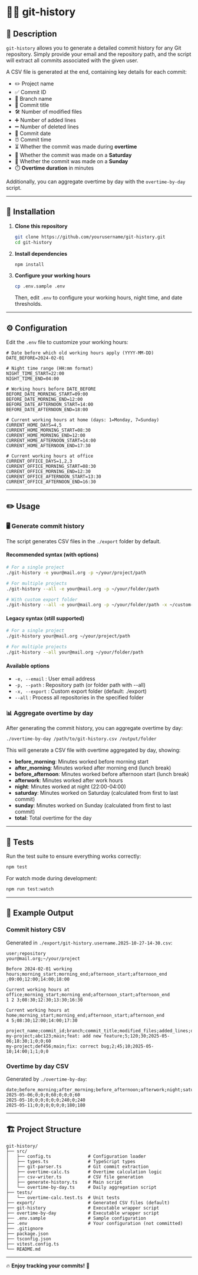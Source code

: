 # 🕵️‍♂️ git-history

## 📖 Description

`git-history` allows you to generate a detailed commit history for any Git repository.
Simply provide your email and the repository path, and the script will extract all commits associated with the given user.

A CSV file is generated at the end, containing key details for each commit:

- ✏️ Project name
- ✅ Commit ID
- 🌿 Branch name
- 📝 Commit title
- 🛠️ Number of modified files
- ➕ Number of added lines
- ➖ Number of deleted lines
- 📅 Commit date
- ⏰ Commit time
- ⏳ Whether the commit was made during **overtime**
- 📆 Whether the commit was made on a **Saturday**
- 📆 Whether the commit was made on a **Sunday**
- ⏱️ **Overtime duration** in minutes

Additionally, you can aggregate overtime by day with the `overtime-by-day` script.

---

## 🚀 Installation

1. **Clone this repository**

   ```bash
   git clone https://github.com/yourusername/git-history.git
   cd git-history
   ```

2. **Install dependencies**

   ```bash
   npm install
   ```

3. **Configure your working hours**

   ```bash
   cp .env.sample .env
   ```

   Then, edit `.env` to configure your working hours, night time, and date thresholds.

---

## ⚙️ Configuration

Edit the `.env` file to customize your working hours:

```env
# Date before which old working hours apply (YYYY-MM-DD)
DATE_BEFORE=2024-02-01

# Night time range (HH:mm format)
NIGHT_TIME_START=22:00
NIGHT_TIME_END=04:00

# Working hours before DATE_BEFORE
BEFORE_DATE_MORNING_START=09:00
BEFORE_DATE_MORNING_END=12:00
BEFORE_DATE_AFTERNOON_START=14:00
BEFORE_DATE_AFTERNOON_END=18:00

# Current working hours at home (days: 1=Monday, 7=Sunday)
CURRENT_HOME_DAYS=4,5
CURRENT_HOME_MORNING_START=08:30
CURRENT_HOME_MORNING_END=12:00
CURRENT_HOME_AFTERNOON_START=14:00
CURRENT_HOME_AFTERNOON_END=17:30

# Current working hours at office
CURRENT_OFFICE_DAYS=1,2,3
CURRENT_OFFICE_MORNING_START=08:30
CURRENT_OFFICE_MORNING_END=12:30
CURRENT_OFFICE_AFTERNOON_START=13:30
CURRENT_OFFICE_AFTERNOON_END=16:30
```

---

## ✏️ Usage

### 🖥️ Generate commit history

The script generates CSV files in the `./export` folder by default.

#### Recommended syntax (with options)

```bash
# For a single project
./git-history -e your@mail.org -p ~/your/project/path

# For multiple projects
./git-history --all -e your@mail.org -p ~/your/folder/path

# With custom export folder
./git-history --all -e your@mail.org -p ~/your/folder/path -x ~/custom-export
```

#### Legacy syntax (still supported)

```bash
# For a single project
./git-history your@mail.org ~/your/project/path

# For multiple projects
./git-history --all your@mail.org ~/your/folder/path
```

#### Available options

- `-e, --email` : User email address
- `-p, --path` : Repository path (or folder path with --all)
- `-x, --export` : Custom export folder (default: ./export)
- `--all` : Process all repositories in the specified folder

### 📊 Aggregate overtime by day

After generating the commit history, you can aggregate overtime by day:

```bash
./overtime-by-day /path/to/git-history.csv /output/folder
```

This will generate a CSV file with overtime aggregated by day, showing:
- **before_morning**: Minutes worked before morning start
- **after_morning**: Minutes worked after morning end (lunch break)
- **before_afternoon**: Minutes worked before afternoon start (lunch break)
- **afterwork**: Minutes worked after work hours
- **night**: Minutes worked at night (22:00-04:00)
- **saturday**: Minutes worked on Saturday (calculated from first to last commit)
- **sunday**: Minutes worked on Sunday (calculated from first to last commit)
- **total**: Total overtime for the day

---

## 🧪 Tests

Run the test suite to ensure everything works correctly:

```bash
npm test
```

For watch mode during development:

```bash
npm run test:watch
```

---

## 📂 Example Output

### Commit history CSV

Generated in `./export/git-history.username.2025-10-27-14-30.csv`:

```csv
user;repository
your@mail.org;~/your/project

Before 2024-02-01 working hours;morning_start;morning_end;afternoon_start;afternoon_end
;09:00;12:00;14:00;18:00

Current working hours at office;morning_start;morning_end;afternoon_start;afternoon_end
1 2 3;08:30;12:30;13:30;16:30

Current working hours at home;morning_start;morning_end;afternoon_start;afternoon_end
4 5;08:30;12:00;14:00;17:30

project_name;commit_id;branch;commit_title;modified_files;added_lines;deleted_lines;date;time;is_overtime;is_saturday;is_sunday;overtime_in_min
my-project;abc123;main;feat: add new feature;5;120;30;2025-05-06;18:30;1;0;0;60
my-project;def456;main;fix: correct bug;2;45;10;2025-05-10;14:00;1;1;0;0
```

### Overtime by day CSV

Generated by `./overtime-by-day`:

```csv
date;before_morning;after_morning;before_afternoon;afterwork;night;saturday;sunday;total
2025-05-06;0;0;0;60;0;0;0;60
2025-05-10;0;0;0;0;0;240;0;240
2025-05-11;0;0;0;0;0;0;180;180
```

---

## 🏗️ Project Structure

```
git-history/
├── src/
│   ├── config.ts              # Configuration loader
│   ├── types.ts               # TypeScript types
│   ├── git-parser.ts          # Git commit extraction
│   ├── overtime-calc.ts       # Overtime calculation logic
│   ├── csv-writer.ts          # CSV file generation
│   ├── generate-history.ts    # Main script
│   └── overtime-by-day.ts     # Daily aggregation script
├── tests/
│   └── overtime-calc.test.ts  # Unit tests
├── export/                    # Generated CSV files (default)
├── git-history                # Executable wrapper script
├── overtime-by-day            # Executable wrapper script
├── .env.sample                # Sample configuration
├── .env                       # Your configuration (not committed)
├── .gitignore
├── package.json
├── tsconfig.json
├── vitest.config.ts
└── README.md
```

---

🔥 **Enjoy tracking your commits!** 🚀
